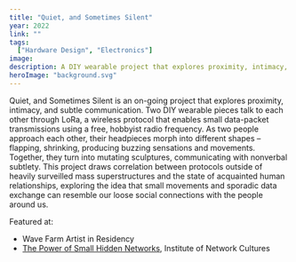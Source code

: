 ```yaml
---
title: "Quiet, and Sometimes Silent"
year: 2022
link: ""
tags:
  ["Hardware Design", "Electronics"]
image:
description: A DIY wearable project that explores proximity, intimacy, and subtle communication.
heroImage: "background.svg"
---
```


Quiet, and Sometimes Silent is an on-going project that explores proximity, intimacy, and subtle communication. Two DIY wearable pieces talk to each other through LoRa, a wireless protocol that enables small data-packet transmissions using a free, hobbyist radio frequency. As two people approach each other, their headpieces morph into different shapes – flapping, shrinking, producing buzzing sensations and movements. Together, they turn into mutating sculptures, communicating with nonverbal subtlety. This project draws correlation between protocols outside of heavily surveilled mass superstructures and the state of acquainted human relationships, exploring the idea that small movements and sporadic data exchange can resemble our loose social connections with the people around us.

Featured at:
- Wave Farm Artist in Residency
- [The Power of Small Hidden Networks](https://networkcultures.org/blog/2023/09/04/the-power-of-small-hidden-networks/), Institute of Network Cultures